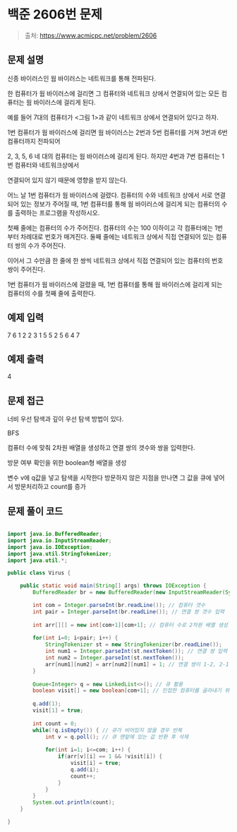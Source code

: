 # 백준 2606번 문제

> 출처: https://www.acmicpc.net/problem/2606

## 문제 설명

신종 바이러스인 웜 바이러스는 네트워크를 통해 전파된다. 

한 컴퓨터가 웜 바이러스에 걸리면 그 컴퓨터와 네트워크 상에서 연결되어 있는 모든 컴퓨터는 웜 바이러스에 걸리게 된다.

예를 들어 7대의 컴퓨터가 <그림 1>과 같이 네트워크 상에서 연결되어 있다고 하자. 

1번 컴퓨터가 웜 바이러스에 걸리면 웜 바이러스는 2번과 5번 컴퓨터를 거쳐 3번과 6번 컴퓨터까지 전파되어 

2, 3, 5, 6 네 대의 컴퓨터는 웜 바이러스에 걸리게 된다. 하지만 4번과 7번 컴퓨터는 1번 컴퓨터와 네트워크상에서 

연결되어 있지 않기 때문에 영향을 받지 않는다.

어느 날 1번 컴퓨터가 웜 바이러스에 걸렸다. 컴퓨터의 수와 네트워크 상에서 서로 연결되어 있는 정보가 주어질 때, 
1번 컴퓨터를 통해 웜 바이러스에 걸리게 되는 컴퓨터의 수를 출력하는 프로그램을 작성하시오.

첫째 줄에는 컴퓨터의 수가 주어진다. 컴퓨터의 수는 100 이하이고 각 컴퓨터에는 1번 부터 차례대로 번호가 매겨진다. 둘째 줄에는 네트워크 상에서 직접 연결되어 있는 컴퓨터 쌍의 수가 주어진다.

이어서 그 수만큼 한 줄에 한 쌍씩 네트워크 상에서 직접 연결되어 있는 컴퓨터의 번호 쌍이 주어진다.

1번 컴퓨터가 웜 바이러스에 걸렸을 때, 1번 컴퓨터를 통해 웜 바이러스에 걸리게 되는 컴퓨터의 수를 첫째 줄에 출력한다.

## 예제 입력
7
6
1 2
2 3
1 5
5 2
5 6
4 7

## 예제 출력
4

## 문제 접근

너비 우선 탐색과 깊이 우선 탐색 방법이 있다.

BFS

컴퓨터 수에 맞춰 2차원 배열을 생성하고 연결 쌍의 갯수와 쌍을 입력한다.

방문 여부 확인을 위한 boolean형 배열을 생성

변수 v에 q값을 넣고 탐색을 시작한다 방문하지 않은 지점을 만나면 그 값을 큐에 넣어서 방문처리하고 count를 증가

## 문제 풀이 코드
```java

import java.io.BufferedReader;
import java.io.InputStreamReader;
import java.io.IOException;
import java.util.StringTokenizer;
import java.util.*;

public class Virus {

	public static void main(String[] args) throws IOException {
		BufferedReader br = new BufferedReader(new InputStreamReader(System.in));

		int com = Integer.parseInt(br.readLine()); // 컴퓨터 갯수
		int pair = Integer.parseInt(br.readLine()); // 연결 쌍 갯수 입력
		
		int arr[][] = new int[com+1][com+1]; // 컴퓨터 수로 2차원 배열 생성
		
		for(int i=0; i<pair; i++) {
			StringTokenizer st = new StringTokenizer(br.readLine());
			int num1 = Integer.parseInt(st.nextToken()); // 연결 쌍 입력
			int num2 = Integer.parseInt(st.nextToken());
			arr[num1][num2] = arr[num2][num1] = 1; // 연결 쌍이 1-2, 2-1이 같은 경우라 
		}
		
		Queue<Integer> q = new LinkedList<>(); // 큐 활용
		boolean visit[] = new boolean[com+1]; // 인접한 컴퓨터를 골라내기 위한 boolean 배열
		
		q.add(1);
		visit[1] = true;
		
		int count = 0;
		while(!q.isEmpty()) { // 큐가 비어있지 않을 경우 반복
			int v = q.poll(); // 큐 맨앞에 있는 값 반환 후 삭제
			
			for(int i=1; i<=com; i++) {
				if(arr[v][i] == 1 && !visit[i]) {
					visit[i] = true;
					q.add(i);
					count++;
				}
			}
		}
		System.out.println(count);
	}

}
